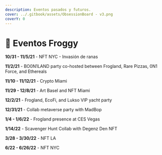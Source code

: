 ```yaml
---
description: Eventos pasados y futuros.
cover: ../.gitbook/assets/ObsessionBoard - v3.png
coverY: 0
---
```


# 📅 Eventos Froggy

**10/31 - 11/5/21** - NFT NYC - Invasión de ranas

**11/2/21** - BO0N1LAND party co-hosted between Frogland, Rare Pizzas, 0N1 Force, and Ethereals

**11/10 - 11/12/21** - Crypto Miami

**11/29 - 12/8/21** - Art Basel and NFT Miami&#x20;

**12/2/21** - Frogland, EcoFi, and Lukso VIP yacht party

**12/31/21** - Collab metaverse party with MadBop

**1/4 - 1/6/22** - Frogland presence at CES Vegas

**1/14/22** - Scavenger Hunt Collab with Degenz Den NFT

**3/28 - 3/30/22** - NFT LA

**6/22 - 6/26/22** - NFT NYC


